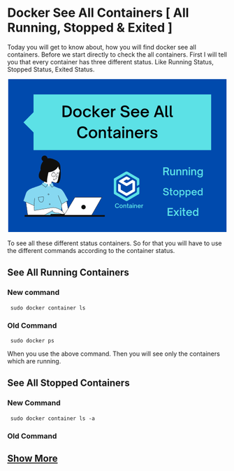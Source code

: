 # Docker See All Containers [ All Running, Stopped & Exited ]
Today you will get to know about, how you will find docker see all containers.
Before we start directly to check the all containers. First I will tell you that every container has three different status. Like Running Status, Stopped Status, Exited Status.

<p align="center">
  <img src="Images/Docker See All Containers.png">
</p>

To see all these different status containers. So for that you will have to use the different commands according to the container status.

## See All Running Containers

### New command
<pre><code> sudo docker container ls </code></pre>

### Old Command
<pre><code> sudo docker ps </code></pre>

When you use the above command. Then you will see only the containers which are running.

## See All Stopped Containers
### New Command
<pre><code> sudo docker container ls -a </code></pre>

### Old Command

## <a href="https://whatisdockerfor.com/docker-see-all-containers/">Show More</a>
